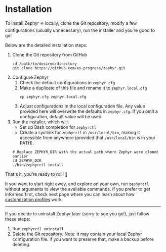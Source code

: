 # Installation

To install Zephyr :eight_spoked_asterisk: locally, clone the Git repository, modify a few configurations (usually unnecessary), run the installer and you're good to go!

Below are the detailed installation steps:

1. Clone the Git repository from GitHub
    ```
    cd /path/to/desired/directory
    git clone https://github.com/es-progress/zephyr.git
    ```
1. Configure Zephyr
    1. Check the default configurations in `zephyr.cfg`
    1. Make a duplicate of this file and rename it to `zephyr.local.cfg`
        ```
        cp zephyr.cfg zephyr.local.cfg
        ```
    1. Adjust configurations in the local configuration file. Any value provided here will overwrite the defaults in `zephyr.cfg`. If you omit a configuration, default value will be used.
1. Run the installer, which will:
    - Set up Bash completion for `zephyrctl`
    - Create a symlink for `zephyrctl` in `/usr/local/bin`, making it accessible from anywhere (provided that `/usr/local/bin` is in your PATH).
    ```
    # Replace ZEPHYR_DIR with the actual path where Zephyr were cloned earlier
    cd ZEPHYR_DIR
    ./bin/zephyrctl install
    ```

That's it, you're ready to roll! :metal:

It you want to start right away, and explore on your own, run `zephyrctl` without arguments to view the available commands. If you prefer to get informed first, check next page where you can learn about how [customization profiles](profiles.md) work.

---

If you decide to uninstall Zephyr later (sorry to see you go!), just follow these steps:

1. Run `zephyrctl uninstall`
1. Delete the Git repository. Note: it may contain your local Zephyr configuration file. If you want to preserve that, make a backup before deleting.
